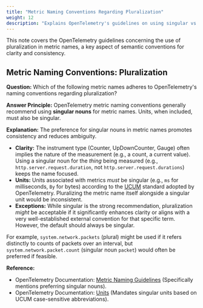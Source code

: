 ```yaml
---
title: "Metric Naming Conventions Regarding Pluralization"
weight: 12
description: "Explains OpenTelemetry's guidelines on using singular vs. plural nouns in metric names."
---
```


This note covers the OpenTelemetry guidelines concerning the use of pluralization in metric names, a key aspect of semantic conventions for clarity and consistency.

## Metric Naming Conventions: Pluralization

**Question:** Which of the following metric names adheres to OpenTelemetry's naming conventions regarding pluralization?

**Answer Principle:** OpenTelemetry metric naming conventions generally recommend using **singular nouns** for metric names. Units, when included, must also be singular.

**Explanation:**
The preference for singular nouns in metric names promotes consistency and reduces ambiguity.

- **Clarity:** The instrument type (Counter, UpDownCounter, Gauge) often implies the nature of the measurement (e.g., a count, a current value). Using a singular noun for the *thing* being measured (e.g., `http.server.request.duration`, not `http.server.request.durations`) keeps the name focused.
- **Units:** Units associated with metrics *must* be singular (e.g., `ms` for milliseconds, `By` for bytes) according to the [UCUM](https://unitsofmeasure.org/ucum.html) standard adopted by OpenTelemetry. Pluralizing the metric name itself alongside a singular unit would be inconsistent.
- **Exceptions:** While singular is the strong recommendation, pluralization *might* be acceptable if it significantly enhances clarity or aligns with a very well-established external convention for that specific term. However, the default should always be singular.

For example, `system.network.packets` (plural) might be used if it refers distinctly to counts of packets over an interval, but `system.network.packet.count` (singular noun `packet`) would often be preferred if feasible.

**Reference:**

- OpenTelemetry Documentation: [Metric Naming Guidelines](https://opentelemetry.io/docs/specs/otel/metrics/semantic_conventions/#metric-naming) (Specifically mentions preferring singular nouns).
- OpenTelemetry Documentation: [Units](https://opentelemetry.io/docs/specs/otel/metrics/semantic_conventions/#instrument-units) (Mandates singular units based on UCUM case-sensitive abbreviations).

